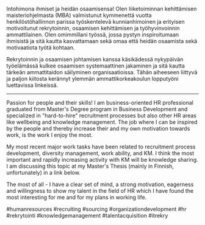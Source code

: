 Intohimona ihmiset ja heidän osaamisensa! Olen liiketoiminnan kehittämisen maisteriohjelmasta (MBA) valmistunut kymmenettä vuotta henkilöstöhallinnon parissa työskentelevä kunnianhimoinen ja erityisen motivoitunut rekrytoinnin, osaamisen kehittämisen ja työhyvinvoinnin ammattilainen. Olen omimmillani työssä, jossa pystyn inspiroitumaan ihmisistä ja sitä kautta kasvattamaan sekä omaa että heidän osaamista sekä motivaatiota työtä kohtaan. 

Rekrytoinnin ja osaamisen johtamisen kanssa käsikädessä nykypäivän työelämässä kulkee osaamisen systemaattinen jakaminen ja sitä kautta tärkeän ammattitaidon säilyminen organisaatioissa. Tähän aiheeseen liittyvä ja paljon kiitosta kerännyt ylemmän ammattikorkeakoulun lopputyöni luettavissa linkeissä. 

******
Passion for people and their skills! I am business-oriented HR professional graduated from Master's Degree program in Business Development and specialized in "hard-to-hire" recruitment processes but also other HR areas like wellbeing and knowledge management. The job where I can be inspired by the people and thereby increase their and my own motivation towards work, is the work I enjoy the most.

My most recent major work tasks have been related to recruitment process development, diversity management, work ability, and KM. I think the most important and rapidly increasing activity with KM will be knowledge sharing. I am discussing this topic at my Master's Thesis (mainly in Finnish, unfortunately) in a link below. 

The most of all - I have a clear set of mind, a strong motivation, eagerness and willingness to show my talent in the field of HR which I have found the most interesting for me and for my plans in working life.

#humanresources #recruiting #sourcing #organizationdevelopment #hr #rekrytointi #knowledgemanagement #talentacquisition #itrekry
